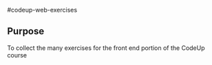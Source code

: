 #codeup-web-exercises

## Purpose
To collect the many exercises for the
front end portion of the CodeUp course
